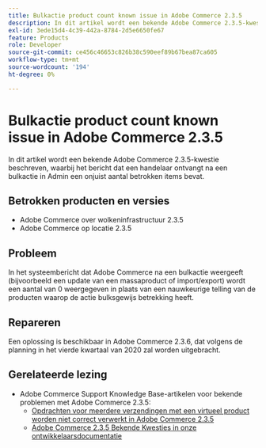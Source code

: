 ```yaml
---
title: Bulkactie product count known issue in Adobe Commerce 2.3.5
description: In dit artikel wordt een bekende Adobe Commerce 2.3.5-kwestie beschreven, waarbij het bericht dat een handelaar ontvangt na een bulkactie in Admin een onjuist aantal betrokken items bevat.
exl-id: 3ede15d4-4c39-442a-8784-2d5e6650fe67
feature: Products
role: Developer
source-git-commit: ce456c46653c826b38c590eef89b67bea87ca605
workflow-type: tm+mt
source-wordcount: '194'
ht-degree: 0%

---
```


# Bulkactie product count known issue in Adobe Commerce 2.3.5

In dit artikel wordt een bekende Adobe Commerce 2.3.5-kwestie beschreven, waarbij het bericht dat een handelaar ontvangt na een bulkactie in Admin een onjuist aantal betrokken items bevat.

## Betrokken producten en versies

* Adobe Commerce over wolkeninfrastructuur 2.3.5
* Adobe Commerce op locatie 2.3.5

## Probleem

In het systeembericht dat Adobe Commerce na een bulkactie weergeeft (bijvoorbeeld een update van een massaproduct of import/export) wordt een aantal van 0 weergegeven in plaats van een nauwkeurige telling van de producten waarop de actie bulksgewijs betrekking heeft.

## Repareren

Een oplossing is beschikbaar in Adobe Commerce 2.3.6, dat volgens de planning in het vierde kwartaal van 2020 zal worden uitgebracht.

## Gerelateerde lezing

* Adobe Commerce Support Knowledge Base-artikelen voor bekende problemen met Adobe Commerce 2.3.5:
   * [Opdrachten voor meerdere verzendingen met een virtueel product worden niet correct verwerkt in Adobe Commerce 2.3.5](/help/troubleshooting/miscellaneous/magento-2-3-5-known-issue-virtual-product-multi-ship-orders.md)
   * [&#x200B; Adobe Commerce 2.3.5 Bekende Kwesties in onze ontwikkelaarsdocumentatie &#x200B;](https://commerce-docs.github.io/devdocs-archive/2.3/guides/v2.3/release-notes/release-notes-2-3-5-commerce.html#known-issues)

